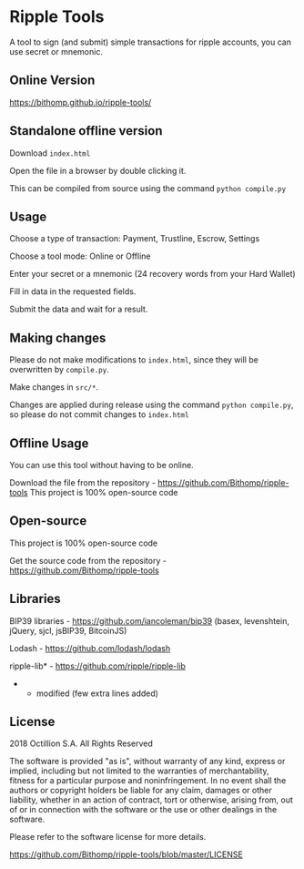 # Ripple Tools

A tool to sign (and submit) simple transactions for ripple accounts, you can use secret or mnemonic.

## Online Version

https://bithomp.github.io/ripple-tools/

## Standalone offline version

Download `index.html`

Open the file in a browser by double clicking it.

This can be compiled from source using the command `python compile.py`

## Usage

Choose a type of transaction: Payment, Trustline, Escrow, Settings

Choose a tool mode: Online or Offline

Enter your secret or a mnemonic (24 recovery words from your Hard Wallet)

Fill in data in the requested fields.

Submit the data and wait for a result.

## Making changes

Please do not make modifications to `index.html`, since they will
be overwritten by `compile.py`.

Make changes in `src/*`.

Changes are applied during release using the command `python compile.py`, so
please do not commit changes to `index.html`


## Offline Usage

You can use this tool without having to be online.

Download the file from the repository - https://github.com/Bithomp/ripple-tools
This project is 100% open-source code

## Open-source

This project is 100% open-source code

Get the source code from the repository - https://github.com/Bithomp/ripple-tools

## Libraries

BIP39 libraries - https://github.com/iancoleman/bip39 (basex, levenshtein, jQuery, sjcl, jsBIP39, BitcoinJS)

Lodash - https://github.com/lodash/lodash

ripple-lib*  - https://github.com/ripple/ripple-lib

* - modified (few extra lines added)

## License

2018 Octillion S.A. All Rights Reserved

The software is provided "as is", without warranty of any kind, express or implied, including but not limited to the warranties of merchantability, fitness for a particular purpose and noninfringement. In no event shall the authors or copyright holders be liable for any claim, damages or other liability, whether in an action of contract, tort or otherwise, arising from, out of or in connection with the software or the use or other dealings in the software.

Please refer to the software license for more details.

https://github.com/Bithomp/ripple-tools/blob/master/LICENSE
